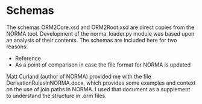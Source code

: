 Schemas
=======

The schemas ORM2Core.xsd and ORM2Root.xsd are direct copies from the NORMA tool.
Development of the norma_loader.py module was based upon an analysis of their contents.
The schemas are included here for two reasons:

* Reference
* As a point of comparison in case the file format for NORMA is updated

Matt Curland (author of NORMA) provided me with the file 
DerivationRulesInNORMA.docx, which provides some examples and context on the
use of join paths in NORMA.  I used that document as a supplement to understand
the <JoinRule> structure in .orm files.

